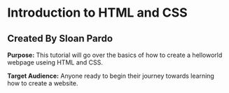# Introduction to HTML and CSS

## Created By Sloan Pardo 
**Purpose:** This tutorial will go over the basics of how to create a helloworld webpage useing HTML and CSS. 

**Target Audience:** Anyone ready to begin their journey towards learning how to create a website. 